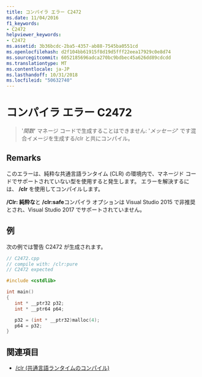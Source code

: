 ```yaml
---
title: コンパイラ エラー C2472
ms.date: 11/04/2016
f1_keywords:
- C2472
helpviewer_keywords:
- C2472
ms.assetid: 3b36bcdc-2ba5-4357-ab88-7545ba0551cd
ms.openlocfilehash: d2f104bb61915f8d19d5fff22eea17929c0e8d74
ms.sourcegitcommit: 6052185696adca270bc9bdbec45a626dd89cdcdd
ms.translationtype: MT
ms.contentlocale: ja-JP
ms.lasthandoff: 10/31/2018
ms.locfileid: "50632740"
---
```

# <a name="compiler-error-c2472"></a>コンパイラ エラー C2472

> '*関数*' マネージ コードで生成することはできません: '*メッセージ*' です混合イメージを生成する/clr と共にコンパイル。

## <a name="remarks"></a>Remarks

このエラーは、純粋な共通言語ランタイム (CLR) の環境内で、マネージド コードでサポートされていない型を使用すると発生します。 エラーを解決するには、 **/clr** を使用してコンパイルします。

**/Clr: 純粋な**と **/clr:safe**コンパイラ オプションは Visual Studio 2015 で非推奨とされ、Visual Studio 2017 でサポートされていません。

## <a name="example"></a>例

次の例では警告 C2472 が生成されます。

```cpp
// C2472.cpp
// compile with: /clr:pure
// C2472 expected

#include <cstdlib>

int main()
{
   int * __ptr32 p32;
   int * __ptr64 p64;

   p32 = (int * __ptr32)malloc(4);
   p64 = p32;
}
```

## <a name="see-also"></a>関連項目

- [/clr (共通言語ランタイムのコンパイル)](../../build/reference/clr-common-language-runtime-compilation.md)
